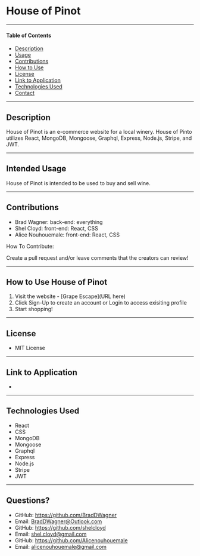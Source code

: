 # **House of Pinot**

___

#### **Table of Contents**
* [Description](#description)
* [Usage](#usage)
* [Contributions](#contributions)
* [How to Use](#instructions)
* [License](#license)
* [Link to Application](#link)
* [Technologies Used](#tech)
* [Contact](#contact)

___

<div id="description"></div>

## **Description**
House of Pinot is an e-commerce website for a local winery. House of Pinto utilizes React, MongoDB, Mongoose, Graphql, Express, Node.js, Stripe, and JWT.

___

<div id="usage"></div>

## **Intended Usage**
 House of Pinot is intended to be used to buy and sell wine.

___

<div id="contributions"></div>

## **Contributions**
* Brad Wagner: back-end: everything
* Shel Cloyd: front-end: React, CSS
* Alice Nouhouemale: front-end: React, CSS

How To Contribute:

Create a pull request and/or leave comments that the creators can review!


___

<div id="instructions"></div>

## **How to Use House of Pinot**
1. Visit the website - [Grape Escape](URL here)
2. Click Sign-Up to create an account or Login to access exisiting profile
3. Start shopping!


___

<div id="license"></div>

## **License**
* MIT License

___

<div id="link"></div>

## **Link to Application**
* 

___

<div id="tech"></div>

## **Technologies Used**
* React
* CSS
* MongoDB
* Mongoose
* Graphql
* Express
* Node.js
* Stripe
* JWT

___

<div id="contact"></div>

## **Questions?**
* GitHub: https://github.com/BradDWagner
* Email: BradDWagner@Outlook.com
* GitHub: https://github.com/shelcloyd
* Email: shel.cloyd@gmail.com
* GitHub: https://github.com/Alicenouhouemale
* Email: alicenouhouemale@gmail.com 